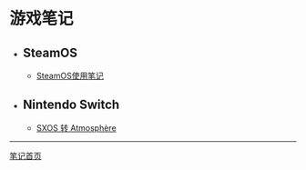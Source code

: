 # 游戏笔记

+ ## SteamOS
    + [SteamOS使用笔记](./steamOS/steamOSNotes.md)

+ ## Nintendo Switch
    + [SXOS 转 Atmosphère](./nintendo/switch/sxosToAtmosphere.md)

---

[笔记首页](../README.md)